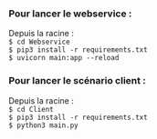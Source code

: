 ### Pour lancer le webservice : 
Depuis la racine : <br>
``` $ cd Webservice ``` <br>
``` $ pip3 install -r requirements.txt ``` <br>
``` $ uvicorn main:app --reload ``` <br>

### Pour lancer le scénario client : 
Depuis la racine : <br>
``` $ cd Client ``` <br>
``` $ pip3 install -r requirements.txt ``` <br>
``` $ python3 main.py ``` <br>